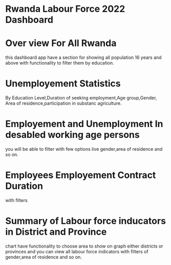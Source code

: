 # Rwanda Labour Force 2022 Dashboard

# Over view For All Rwanda 
this dashboard app have a section for showing all population 16 years and above with
functionality to filter them by education.


# Unemployement Statistics
By Education Level,Duration of seeking employment,Age group,Gender, Area of residence,participation in substanc agriculture.

# Employement and Unemployment In desabled working age persons
you will be able to filter with few options live gender,area of residence and so on.

# Employees Employement Contract Duration
with filters

# Summary of Labour force inducators in District and Province
chart have functionality to choose area to show on graph either districts or provinces
and you can view all labour force indicators with filters of gender,area of residence and so on.